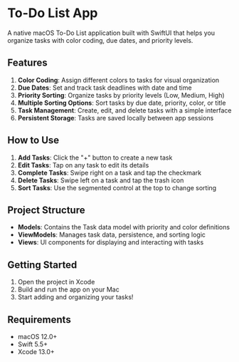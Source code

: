 # To-Do List App

A native macOS To-Do List application built with SwiftUI that helps you organize tasks with color coding, due dates, and priority levels.

## Features

1. **Color Coding**: Assign different colors to tasks for visual organization
2. **Due Dates**: Set and track task deadlines with date and time
3. **Priority Sorting**: Organize tasks by priority levels (Low, Medium, High)
4. **Multiple Sorting Options**: Sort tasks by due date, priority, color, or title
5. **Task Management**: Create, edit, and delete tasks with a simple interface
6. **Persistent Storage**: Tasks are saved locally between app sessions

## How to Use

1. **Add Tasks**: Click the "+" button to create a new task
2. **Edit Tasks**: Tap on any task to edit its details
3. **Complete Tasks**: Swipe right on a task and tap the checkmark
4. **Delete Tasks**: Swipe left on a task and tap the trash icon
5. **Sort Tasks**: Use the segmented control at the top to change sorting

## Project Structure

- **Models**: Contains the Task data model with priority and color definitions
- **ViewModels**: Manages task data, persistence, and sorting logic
- **Views**: UI components for displaying and interacting with tasks

## Getting Started

1. Open the project in Xcode
2. Build and run the app on your Mac
3. Start adding and organizing your tasks!

## Requirements

- macOS 12.0+
- Swift 5.5+
- Xcode 13.0+